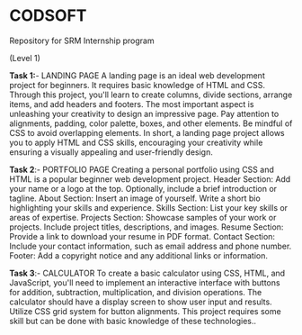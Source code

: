 # CODSOFT
Repository for SRM Internship program

(Level 1)

**Task 1:**- LANDING PAGE A landing page is an ideal web development project for beginners. It requires basic knowledge of HTML and CSS. Through this project, you'll learn to create columns, divide sections, arrange items, and add headers and footers. The most important aspect is unleashing your creativity to design an impressive page. Pay attention to alignments, padding, color palette, boxes, and other elements. Be mindful of CSS to avoid overlapping elements. In short, a landing page project allows you to apply HTML and CSS skills, encouraging your creativity while ensuring a visually appealing and user-friendly design.

**Task 2**:- PORTFOLIO PAGE Creating a personal portfolio using CSS and HTML is a popular beginner web development project. 
Header Section: Add your name or a logo at the top. Optionally, include a brief introduction or tagline.
About Section: Insert an image of yourself. Write a short bio highlighting your skills and experience. 
Skills Section: List your key skills or areas of expertise.
Projects Section: Showcase samples of your work or projects. Include project titles, descriptions, and images.
Resume Section: Provide a link to download your resume in PDF format. Contact Section: Include your contact information, such as email address and phone number. Footer: Add a copyright notice and any additional links or information.

**Task 3**:- CALCULATOR To create a basic calculator using CSS, HTML, and JavaScript, you'll need to implement an interactive interface with buttons for addition, subtraction, multiplication, and division operations. The calculator should have a display screen to show user input and results. Utilize CSS grid system for button alignments. This project requires some skill but can be done with basic knowledge of these technologies..

